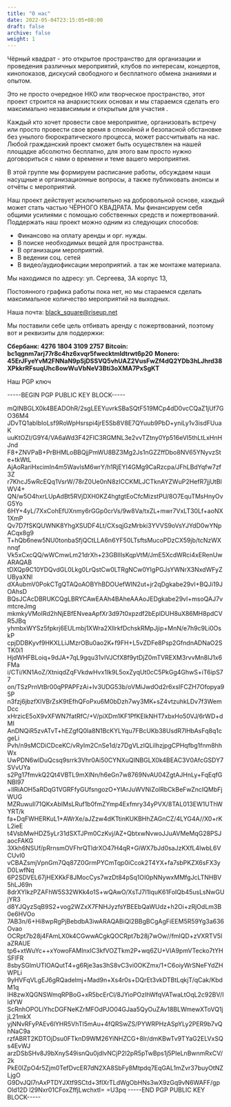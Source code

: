 ```yaml
---
title: "О нас"
date: 2022-05-04T23:15:05+08:00
draft: false
archive: false
weight: 1
---
```

Чёрный квадрат - это открытое пространство для организации и проведения различных мероприятий, клубов по интересам, концертов, кинопоказов, дискусий свободного и бесплатного обмена знаниями и опытом.

Это не просто очередное НКО или творческое пространство, этот проект строится на анархистских основах и мы стараемся сделать его максимально независимым и открытым для участия .

Каждый кто хочет провести свое мероприятие, организовать встречу или просто провести свое время в спокойной и безопасной обстановке без унылого бюрократического процесса, может рассчитывать на нас. Любой гражданский проект сможет быть осуществлен на нашей площадке абсолютно бесплатно, для этого вам просто нужно договориться с нами о времени и теме вашего мероприятия.

В этой группе мы формируем расписание работы, обсуждаем наши насущные и организационные вопросы, а также публиковать анонсы и отчёты с мероприятий.

Наш проект действует исключительно на добровольной основе, каждый может стать частью ЧЁРНОГО КВАДРАТА. Мы финансируем себя общими усилиями с помощью собственных средств и пожертвований. Поддержать наш проект можно одним из следующих способов:

- Финансово на оплату аренды и орг. нужды.
- В поиске необходимых вещей для пространства.
- В организации мероприятий.
- В ведении соц. сетей
- В видео/аудиофиксации мероприятий. а так же монтаже материала.

Мы находимся по адресу: ул. Сергеева, 3А корпус 13,

Постоянного графика работы пока нет, но мы стараемся сделать максимальное количество мероприятий на выходных.

Наша почта: black_square@riseup.net

Мы поставили себе цель отбивать аренду с пожертвований, поэтому вот и реквизиты для поддержки:

**Сбербанк: 4276 1804 3109 2757**
**Bitcoin: bc1qgnm7arj77r8c4hz6xvqr5fwecktmldtrwt6p20**
**Monero: 45ErJFyeYvM2FNNaN9pSjDSSVQ5vhUAZ2VusFwZf4dQ2YDb3hLJhrd38XPkkrRFsuqUhc8owWuVbNeV3Bti3oXMA7PxSgKT**

Наш PGP ключ

-----BEGIN PGP PUBLIC KEY BLOCK-----

mQINBGLX0k4BEADOhR/2sgLEEYuvrkSBaSQtF519MCp4dD0vcCQaZ1jUf7GO36M4
JDvTQ1abIbIoLsf9RoWpHsrspi4jrE5Sb8V8E7QYuub9PbD+yniLy1v3isdFUuaK
uuKtOZI/G9Y4/VA6aWd3F42FIC3RGMNL3e2vvTZtny0Yp516eVI5thLtLxHnHJnd
F8+ZNVPaB+PrBHMLoBBQjjPmWU8BZ3Mg2Js1nGZZffDbo8NV65YNyvzSte+tkWtL
AjAoRariHxcimln4m5WavlsM6wrY/h1RjEYI4GMg9CaRzcpa/JFhLBdYqfw7zf3Z
r7KhcJ5wRcEQq1VsrW/78rZ0Ue0nN8zICCKMLJCTknAYZWuP2HefR7jjUtBIWV4+
QN/w5O4hxrLUpAdBt5RVjDXH0KZ4hgtgtEoCfcMizstPU/8O7EquTMsHnyOvG5Yo
6HY+4yL/7XxCohEfUXnmy6rGGp0crVs/9w8Va/txZL+mwr7VxLT30Lf+aoNX1XmP
Qv7D7fSKQUWNK8YhgXSUDF4Lt/CXsqjGzMrbki3YVVS9oVsYJYdD0wYNpACqx8g9
T+hQb6new5NU0tonbaSfjQCtLLA6n6YF50LTsftsMucoPDzCX59jb/tcNzWXnnqf
Vk5xCxcQQ/wWCmwLm21drXh+23GBIlIsKqpVtM/JmE5XcdWRci4xERenUwARAQAB
tDXQp9C10YDQvdGL0Lkg0LrQstCw0LTRgNCw0YIgPGJsYWNrX3NxdWFyZUByaXNl
dXAubmV0PokCTgQTAQoAOBYhBDOUefWIN2ut+jr2qDgkabe29vI+BQJi19JOAhsD
BQsJCAcDBRUKCQgLBRYCAwEAAh4BAheAAAoJEDgkabe29vI+msoQAJ7vmtcreJmg
mkmkyVMoIRd2hNjEBfENveaApfXr3d97t0xpzdf2bEpIDUH8uX86MH8pdCVR5JBq
yhmbxWYSz5fpkrj6EULmbj1XWra2XlIrkfDchskRMpJjip+MnN/e7h9c9Li0OskP
cpjDDBKyvf9HKXLLiJMzrOBu0ao2K+f9FH+L5vZDFe8Psp2GfndnADNaO2STK0i1
HjdWHFBLoiq+9dJA+7qL9gqu31vIVJCfX8f9ytDjZ0mTVREXM3rvvMn8lJ1x6FMa
i/CTi/KN1AoZ/XtniqdZqFVkdwHvx1Ik9L5oxZyqUt0cC5PkGg4GhwS+iT6ipS77
on/TSzPrnVtBr00qPPAPFzAi+Iv3UDG53b/oVMiJwdOd2r6xsIFCZH7Ofopya95P
n3fzj6jbzfXIVBrZsK9tEfhQFoPxu6M0bDzh7wy3MK+sZ4vtzuhkLDv7f3WemDcc
xHrzicE5oX9vXFWN7fatRfC/+V/piXDm1KF1PfKElkNHT7xbxHo50VJ/6rWD+dMI
AnDNQiR5zvATvT+hEZgfQ0la8N1BcKYLYqu7FBcUKb38UsdR7lHbAsFq8q1cgeLi
Pvh/n9sMCDiCDceKC/vRyIm2CnSe1d/z7DgVLzIQLiIhzjpgCPHqfbg1fnm8hhWx
UwPDN6wIDuQcsq9srrk3Vhr0Ai50CYNXuQINBGLX0k4BEAC3V0AfcGSDY7SVvUYa
s2Pg17fmvkQ2Qt4VBTL9mXlNn/h6eGn7w8769NvAU04ZgtAJHnLy+FqEqfGNBl97
+llRiAOH5aRDqG1VGRFfyGUfsngozO+YlArJuWVNiZolRbCkBeFwZncIQMbFjWUG
MZRuwuIl71QKxAbIMsLRuf1b0fmZYmp4Exfmry34yPVX/8TAL013EW1UThWYRT/k
fa+DqFWHERKuL1+AWrXe/aJZzw4dKTtinKUKBHhZAGnCZ/4LYG4A//X0+rKL2ieE
t4VsbMwHDZ5yLr31dSXTJPm0CzKvj/AZ+QbtxwNvwoJJuAVMeMqG28PSJaocFAKG
3Xkh6NSUf/pRrnsmOVFhrQTldrXO47H4qR+GiWX7bJd0saJzKXfL4IwbL6VCUvI0
vCBAZsmjVpnGm7Qq87Z0GrmPYCmTqp0iCcok2T4YX+fa7sbPKZX6sFX3yD0LwfNq
6P2SDVEL67jHEXKkF8JMocCys7wzDt84pSq1OI0pNNywxMMfgJcLTNHBV5hLJ69n
8drXYlkzPZAFhW5S32WKk4o1S+wQAwO/XsTJ7I1IquK61FoIQb45usLsNwGUjYR3
d8YJQyzSqB9S2+vog2WZxX7FNHJyzfsYBEEbQaWUdz+h2Oi+zRjOdLm3B0e6HVOo
7AB3n/6+Hi8wpRgPjBebdbA3iwARAQABiQI2BBgBCgAgFiEEM5R59Yg3a636Ovao
OCRpt7b28j4FAmLX0k4CGwwACgkQOCRpt7b28j7wOw//fmIQD+zVXRTV5IaZRAUE
tp6+xtWuYc++xYowoFAMInxIC3kfVOZTkm2P+wq6ZU+VIA9pmVTecko7tYHSFlFR
8sbySGlmUTIOAQutT4+g6Rje3as3hS8vC3vi0OKZmx/1+C6oiyWrSNeFYdZHWPLi
9yHVFqVLgEJ6gRQadelmj+Mad9n+Xs4r0s+DQrEt3vkDTBtLqkjT/qCak/KbdM1q
lH8zwXQGNSWmqRPBoG+xR5bcErCl/8JYioPOzIhWfqVATwaLtOqL2c92BV/IldYW
ScRnhOPOLiYhcDGFNeKZrMFOdPJO04GJaa5QyOuZAv18BLWmewXToVQ1jjL21mkX
yjNNvRFyPAEv6lYHR5VhTI5mAu+4fQRSwZS/PYWRPHzASpYLy2PER9b7vQhNaC9a
rzfABRT2KDTOjDsu0FTknD9WM26YiNHZCG+8Ir/dmKBwTv9TYaG2ELVxSQs4EvWJ
arzDSbSHv8J9bXnyS49isnQu0jdlvNCjP2l2pR5pTwBps1j5PIeLnBwnmRxCV/2k
PkE0lZpO4r5Zjm0TefDvcER7dN2XA8SbFy8Mtpdq7EqGAL1mZvr37buyOtNZLjgO
G9DvJQl7nAxPTDYJXtf9SCtd+3fIXrTLdWgObHNs3wX9zGq9vN6WAFF/gpOld12D
l29Nxr01CFoxZffjLwchxtI=
=U3pq
-----END PGP PUBLIC KEY BLOCK-----
